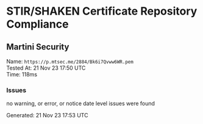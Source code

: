# STIR/SHAKEN Certificate Repository Compliance

## Martini Security

Name: `https://p.mtsec.me/2884/Bk6i7Qvww6WR.pem`\
Tested At: 21 Nov 23 17:50 UTC\
Time: 118ms

### Issues

no warning, or error, or notice date level issues were found

Generated: 21 Nov 23 17:53 UTC